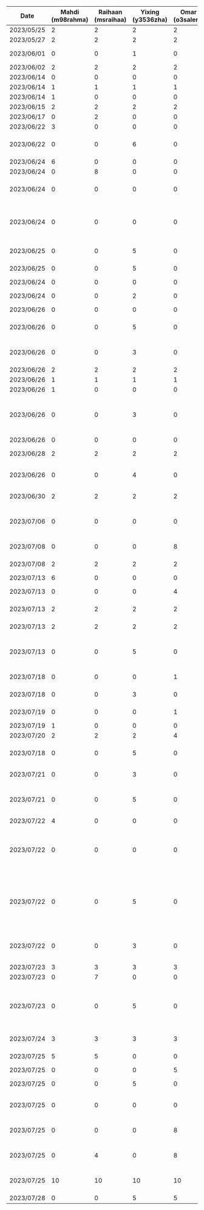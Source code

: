 | Date       | Mahdi (m98rahma) | Raihaan (msraihaa) | Yixing (y3536zha) | Omar (o3salem) | Abdullah (m36abdul) | Avery (x254lin) | Task                                                                                                                                                                                                              |
| ---------- | ---------------- | ------------------ | ----------------- | -------------- | ------------------- | --------------- | ----------------------------------------------------------------------------------------------------------------------------------------------------------------------------------------------------------------- |
| 2023/05/25 | 2                | 2                  | 2                 | 2              | 2                   | 2               | Meeting and brainstorming ideas                                                                                                                                                                                   |
| 2023/05/27 | 2                | 2                  | 2                 | 2              | 2                   | 2               | Meeting for project proposal                                                                                                                                                                                      |
| 2023/06/01 | 0                | 0                  | 1                 | 0              | 0                   | 0               | Set up github repo and add the project description to README.md                                                                                                                                                                                              |
| 2023/06/02 | 2                | 2                  | 2                 | 2              | 2                   | 2               | Work on project proposal D1                                                                                                                                                                                       |
| 2023/06/14 | 0                | 0                  | 0                 | 0              | 2                   | 0               | Setup firebase                                                                                                                                                                                                    |
| 2023/06/14 | 1                | 1                  | 1                 | 1              | 1                   | 1               | Did buddy team's evalutaion D2                                                                                                                                                                                      |
| 2023/06/14 | 1                | 0                  | 0                 | 0              | 0                   | 0               | Work on basic app drawer                                                                                                                                                                                          |
| 2023/06/15 | 2                | 2                  | 2                 | 2              | 2                   | 2               | Work on project Demo D3                     																				      |
| 2023/06/17 | 0                | 2                  | 0                 | 0              | 0                   | 0               | initial workings of the UI                                                                                                                                                                                        |
| 2023/06/22 | 3                | 0                  | 0                 | 0              | 0                   | 0               | Finish side nav drawer + routing                                                                                      
| 2023/06/22 | 0                | 0                  | 6                | 0              | 0                   | 0               | Implment the UI for the charity donation page, add the nevigation from the home page to charity page
| 2023/06/24 | 6                | 0                  | 0                 | 0              | 0                   | 0               | Finish finance and stats screen                                                                                                                                                                                   |
| 2023/06/24 | 0                | 8                  | 0                 | 0              | 0                   | 0               | Add inventory screen + minor changes                                                                                                                                                                              |
| 2023/06/24 | 0                | 0                  | 0                 | 0              | 0                   | 5               | added Farm Mode screen with panels that click into Inventory Finance, and Marketplace                                                                                                                             |
| 2023/06/24 | 0                | 0                  | 0                 | 0              | 0                   | 5               | Added necessary png's for Farm Mode panels, didn't actually change the sources for the panels though. Edited the text of one panel to make more sense.                                                            |
| 2023/06/25 | 0                | 0                  | 5                 | 0              | 0                   | 0               | Modify the ui for charity mode to get the post informaiton properly display 
| 2023/06/25 | 0                | 0                  | 5                 | 0              | 0                   | 0               | Implemnet the UI for market page and move add a model for posting                                                                                                                                   |
| 2023/06/24 | 0                | 0                  | 0                 | 0              | 1                   | 0               | Idea file changes                                                                                                 
| 2023/06/24 | 0                | 0                  | 2                 | 0              | 0                   | 0               | Fix some bug in the the implmentation for Donation Page and push the code                                                              |
| 2023/06/26 | 0                | 0                  | 0                 | 0              | 8                   | 0               | Integrate google login                                                                                                                                                                                            |
| 2023/06/26 | 0                | 0                  | 5                 | 0              | 0                   | 0               | Modify the ui for charity page to add the icon for charity to post their inquries 
| 2023/06/26 | 0                | 0                  | 3                 | 0              | 0                   | 0               | Implement the UI ofr Farmer page and implment the nevigation bebtween the farmer page to the Donation Page                                                                                                  |
| 2023/06/26 | 2                | 2                  | 2                 | 2              | 2                   | 2               | Meeting for ticket creation 																						      |
| 2023/06/26 | 1                | 1                  | 1                 | 1              | 1                   | 1               | Work on project demo D3                   																				      |
| 2023/06/26 | 1                | 0                  | 0                 | 0              | 0                   | 0               | Minor ui changes to finance screen                                                                                                                                                                                |
| 2023/06/26 | 0                | 0                  | 3                 | 0              | 0                   | 0               | 1. Add a new screen page: the page for farmer donating the food.2. Add the nevigation from farmer page to the food donation page. 3. Modify the UI for the charity page                                           |
| 2023/06/26 | 0                | 0                  | 0                 | 0              | 1                   | 0               | Display name and pfp added                                                                                                                                                                                        |
| 2023/06/28 | 2                | 2                  | 2                 | 2              | 2                   | 2               | Work on project prototype documentation D3     
| 2023/06/26 | 0                | 0                  | 4                 | 0              | 0                   | 0               | Reorganize the code structure based on the template https://github.com/Spikeysanju/Wiggles 
| 2023/06/30 | 2                | 2                  | 2                 | 2              | 2                   | 2               | Work on project prototype documentation D3															      |
| 2023/07/06 | 0                | 0                  | 0                 | 0              | 0                   | 5               | Added e-commerce center UI. What isn't polished yet: the buttons, shopping cart icon isn't correct, can't actually add items to cart yet.                                                                         |
| 2023/07/08 | 0                | 0                  | 0                 | 8              | 0                   | 0               | Voice recognition working, needs to connect to db 
| 2023/07/08 | 2                | 2                  | 2                 | 2              | 2                   | 2               | Meeting for status update and ticket creation                                                                                                                                                                |
| 2023/07/13 | 6                | 0                  | 0                 | 0              | 0                   | 0               | Full cart functionality                                                                                                                                                                                           |
| 2023/07/13 | 0                | 0                  | 0                 | 4              | 5                   | 0               | Inventory screen now pulls from firestore                                                                                             
| 2023/07/13 | 2                | 2                  | 2                 | 2              | 2                   | 2               | Meeting for status update and ticket creation                                                                            |
| 2023/07/13 | 2                | 2                  | 2                 | 2              | 2                   | 2               | Work on Archeticture Stype Examples D4 
 | 2023/07/13 | 0                | 0                  | 5                 | 0              | 0                   | 0               | Work on supporting the offiline mode for inventory, now the data are cache locally in an object call Inventory_Items (still some bugs)                   																				      |
| 2023/07/18 | 0                | 0                  | 0                 | 1              | 3                   | 0               | Farmer now able to add item to inventory
| 2023/07/18 | 0                | 0                  | 3                 | 0              | 0                   | 0               | Fix the bug for the inventory offline mode, it is now working                                                                                                                                                                          |
| 2023/07/19 | 0                | 0                  | 0                 | 1              | 3                   | 0               | data for Finance screen is not fetched from firestore db                                                                                                                                                          |
| 2023/07/19 | 1                | 0                  | 0                 | 0              | 0                   | 0               | Fix issues with cart                                                                                                                                                                                              |
| 2023/07/20 | 2                | 2                  | 2                 | 4              | 2                   | 2               | Work on Design Pattern Examples D5
| 2023/07/18 | 0                | 0                  | 5                 | 0              | 0                   | 0               | Push the code for inventory offline mode, working on the user login using  user name and password                    																				      |
| 2023/07/21 | 0                | 0                  | 3                 | 0              | 0                   | 0               | Solve the issue of camera app not being able to run on emulator   
| 2023/07/21 | 0                | 0                  | 5                 | 0              | 0                   | 0               | Modify the pop-up dialog for user to add new item to the inventory, and support user to take picture for the item using camera                                                                                                                                                 |
| 2023/07/22 | 4                | 0                  | 0                 | 0              | 0                   | 0               | Finish checkout functionality                                                                                                                                                                                     |
| 2023/07/22 | 0                | 0                  | 0                 | 0              | 0                   | 5               | Added View Postings/Edit Postings/Add Postings pages. Postings can be viewed and edited but can't be added yet. Editing postings updates in Firebase, and you can also delete postings. No edge case checks yet.s 
| 2023/07/22 | 0                | 0                  | 5                 | 0              | 0                   | 0               | When the user click ok to add the item into the inventory, it will now check if any information for the newly added item is missing. If there is, the item will fail to be added, and there will be a dialog pop up to tell user which field is missing
| 2023/07/22 | 0                | 0                  | 3                 | 0              | 0                   | 0               | Move the add item button to Inventory page and fix the issue of loadItem() being run twice (concurrently!) when the inventory page is load
| 2023/07/23 | 3                | 3                  | 3                 | 3              | 3                   | 3               | Meeting for ticket creation 																						      |
| 2023/07/23 | 0                | 7                  | 0                 | 0              | 0                   | 0               | Charity mode & farmer perspective 	
| 2023/07/23 | 0                | 0                  | 5                 | 0              | 0                   | 0               | Add the support for offline line for inventory page such that farmer can add item to inventory when there is no internet connection and the changes will be synchronize to the database when there is internet connection																					      |
| 2023/07/24 | 3                | 3                  | 3                 | 3              | 3                   | 3               | Fixing merge conflicts and updating charity mode 																				      |
| 2023/07/25 | 5                | 5                  | 0                 | 0              | 0                   | 0               | Fixing DB to update the respective fields 																					      |
| 2023/07/25 | 0                | 0                  | 0                 | 5              | 5                   | 6               | Fixing issues related to UI 
| 2023/07/25 | 0                | 0                  | 5                 | 0              | 0                   | 0               | modify to add the delay for loading item from the database																						      |
| 2023/07/25 | 0                | 0                  | 0                 | 0              | 0                   | 0               | Move the 'Add Item' button on the inventory screen from the left top to bottom center																					      |																					      |
| 2023/07/25 | 0                | 0                  | 0                 | 8              | 0                   | 0                | Implemented user choice between charity, farmer, and marketplace mode and admin 	
| 2023/07/25 | 0                | 4                  | 0                 | 8              | 0                   | 0                | voice recognition now updates quantity with the database and refreshes UI to show quantity
| 2023/07/25 | 10               | 10                 | 10                | 10             | 10                  | 10              | Test the application, fix all the bugs,pratice for the final presentationa record the final presentation 
| 2023/07/28 | 0                | 0                  | 5                 | 5              | 0                   | 5                | Completed the D6 deliverable  


